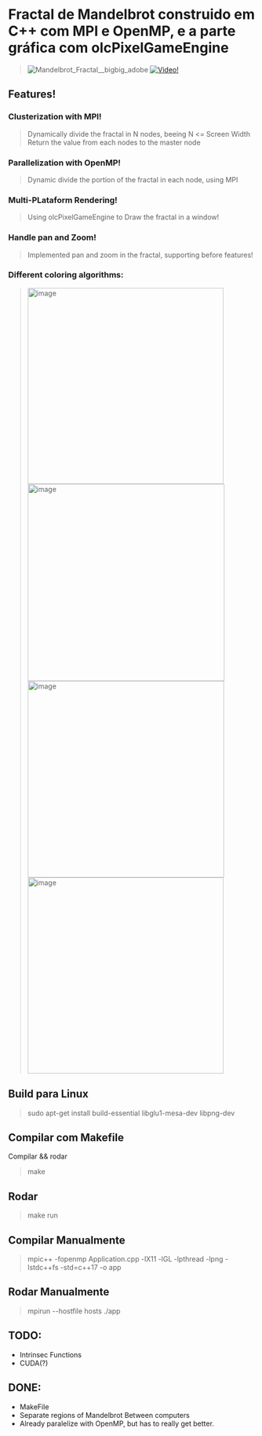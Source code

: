 # Fractal de Mandelbrot construido em C++ com MPI e OpenMP, e a parte gráfica com olcPixelGameEngine

> ![Mandelbrot_Fractal__bigbig_adobe](https://user-images.githubusercontent.com/42661760/171764189-d58f25b9-5090-47b2-baf3-dd0992efab3b.gif)
> [![Video!](https://img.youtube.com/vi/9-DVTdkkEjQ/0.jpg)](https://www.youtube.com/watch?v=9-DVTdkkEjQ)

## Features!

### Clusterization with MPI!
> Dynamically divide the fractal in N nodes, beeing N <= Screen Width
> Return the value from each nodes to the master node
### Parallelization with OpenMP!
> Dynamic divide the portion of the fractal in each node, using MPI

### Multi-PLataform Rendering!
> Using olcPixelGameEngine to Draw the fractal in a window!
### Handle pan and Zoom!
> Implemented pan and zoom in the fractal, supporting before features!
### Different coloring algorithms:
> <img width="399" alt="image" src="https://user-images.githubusercontent.com/42661760/174455667-a2f3f7c1-568b-43c5-bef0-83225e35b7d7.png">
> <img width="401" alt="image" src="https://user-images.githubusercontent.com/42661760/174455671-e1e14f78-8cbb-4af5-b087-adaeeb5d8b4b.png">
> <img width="400" alt="image" src="https://user-images.githubusercontent.com/42661760/174455681-3162f7fc-3bd3-48ed-b245-c1dc7d482dd9.png">
> <img width="399" alt="image" src="https://user-images.githubusercontent.com/42661760/174455767-94b58546-99e3-4f7e-83fb-34a4e0be868d.png">


## Build para Linux
> sudo apt-get install build-essential libglu1-mesa-dev libpng-dev

## Compilar com Makefile
Compilar && rodar
> make

## Rodar
> make run

## Compilar Manualmente
> mpic++ -fopenmp  Application.cpp -lX11 -lGL -lpthread -lpng -lstdc++fs -std=c++17 -o app

## Rodar Manualmente
> mpirun --hostfile hosts ./app

## TODO:
- Intrinsec Functions
- CUDA(?)

## DONE:
- MakeFile
- Separate regions of Mandelbrot Between computers
- Already paralelize with OpenMP, but has to really get better.
